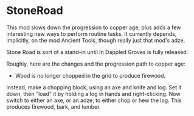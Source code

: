 # StoneRoad
This mod slows down the progression to copper age, plus adds a few interesting new ways to perform routine tasks. It currently depends, implicitly, on the mod Ancient Tools, though really just that mod's adze.

Stone Road is sort of a stand-in until In Dappled Groves is fully released.

Roughly, here are the changes and the progression path to copper age:

* Wood is no longer chopped in the grid to produce firewood.

Instead, make a chopping block, using an axe and knife and log. Set it down, then "load" it by holding a log in hands and right-clicking. Now switch to either an axe, or an adze, to either chop or hew the log. This produces firewood, bark, and lumber.